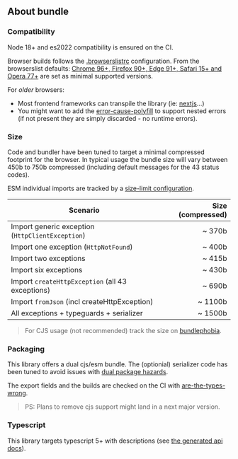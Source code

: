 ## About bundle

### Compatibility

Node 18+ and es2022 compatibility is ensured on the CI.

Browser builds follows the [.browserslistrc](https://github.com/belgattitude/httpx/blob/main/packages/exception/.browserslistrc)
configuration. From the browserslist defaults:
[Chrome 96+, Firefox 90+, Edge 91+, Safari 15+ and Opera 77+](https://browserslist.dev/?q=ZGVmYXVsdHMsY2hyb21lID49IDk2LGZpcmVmb3ggPj0gOTAsZWRnZSA%2BPSA5MSxzYWZhcmkgPj0gMTUsaW9zID49IDE1LG9wZXJhID49IDc3)
are set as minimal supported versions.

For *older* browsers:

- Most frontend frameworks can transpile the library (ie: [nextjs](https://nextjs.org/docs/app/api-reference/next-config-js/transpilePackages)...)
- You might want to add the [error-cause-polyfill](https://github.com/ehmicky/error-cause-polyfill) to support
  nested errors (if not present they are simply discarded - no runtime errors).


### Size

Code and bundler have been tuned to target a minimal compressed footprint
for the browser. In typical usage the bundle size will vary between 450b to 750b compressed
(including default messages for the 43 status codes).

ESM individual imports are tracked by a
[size-limit configuration](../.size-limit.cjshttps://github.com/belgattitude/httpx/blob/main/packages/dsn-parser/.size-limit.cjs).


| Scenario                                         | Size (compressed) |
|--------------------------------------------------|------------------:|
| Import generic exception (`HttpClientException`) |            ~ 370b |
| Import one exception (`HttpNotFound`)            |            ~ 400b |
| Import two exceptions                            |            ~ 415b |
| Import six exceptions                            |            ~ 430b |
| Import `createHttpException` (all 43 exceptions) |            ~ 690b |
| Import `fromJson` (incl createHttpException)     |           ~ 1100b |
| All exceptions + typeguards + serializer         |           ~ 1500b |

> For CJS usage (not recommended) track the size on [bundlephobia](https://bundlephobia.com/package/@httpx/exception@latest). 

### Packaging

This library offers a dual cjs/esm bundle. The (optionial) serializer code has been tuned to
avoid issues with [dual package hazards](https://nodejs.org/api/packages.html#dual-package-hazard). 

The export fields and the builds are checked on the CI with [are-the-types-wrong](https://arethetypeswrong.github.io/).

> PS: Plans to remove cjs support might land in a next major version.


### Typescript

This library targets typescript 5+ with descriptions (see
[the generated api docs](https://github.com/belgattitude/httpx/tree/main/packages/exception/docs/api)). 
